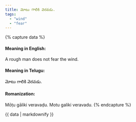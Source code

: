 ```yaml
---
title: మోటు గాలికి వెరవడు.
tags:
  - "wind"
  - "fear"
---
```


{% capture data %}
#### Meaning in English:
A rough man does not fear the wind.

#### Meaning in Telugu:
మోటు గాలికి వెరవడు.

#### Romanization:
Mōṭu gāliki veravaḍu.
Motu galiki veravadu.
{% endcapture %}

{{ data | markdownify }}

